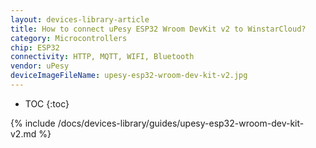 ```yaml
---
layout: devices-library-article
title: How to connect uPesy ESP32 Wroom DevKit v2 to WinstarCloud?
category: Microcontrollers
chip: ESP32
connectivity: HTTP, MQTT, WIFI, Bluetooth
vendor: uPesy
deviceImageFileName: upesy-esp32-wroom-dev-kit-v2.jpg
---
```


* TOC
{:toc}

{% include /docs/devices-library/guides/upesy-esp32-wroom-dev-kit-v2.md %}
